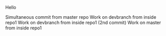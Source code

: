 Hello

Simultaneous commit from master repo
Work on devbranch from inside repo1
Work on devbranch from inside repo1 (2nd commit)
Work on master from inside repo1
